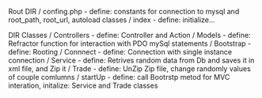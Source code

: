 Rout   DIR
/ confing.php - define: constants for connection to mysql and root_path, root_url, autoload classes
/ index      - define: initialize... 
            
DIR Classes 
/ Controllers - define: Controller and Action
/ Models      - define: Refractor function for interaction with PDO mySql statements
/ Bootstrap   - define: Rooting 
/ Connnect    - define: Connection with single instance connection
/ Service     - define: Retrives random data from Db and saves it in xml file, and Zip it 
/ Trade       - define: UnZip Zip file, change randomly values of couple comlumns
/ startUp     - define: call Bootrstp metod for MVC interation, initalize: Service and Trade classes
            
